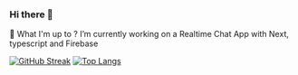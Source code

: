 ### Hi there 👋




🔭 What I'm up to ? I’m currently working on a Realtime Chat App with Next, typescript and Firebase


[![GitHub Streak](https://streak-stats.demolab.com?user=Moyowaaaa&theme=vue-dark&hide_border=true&date_format=M%20j%5B%2C%20Y%5D)](https://git.io/streak-stats)
[![Top Langs](https://github-readme-stats.vercel.app/api/top-langs/?username=Moyowaaaa)](https://github.com/anuraghazra/github-readme-stats)

<!--
**Moyowaaaa/Moyowaaaa** is a ✨ _special_ ✨ repository because its `README.md` (this file) appears on your GitHub profile.

Here are some ideas to get you started:

- 🔭 I’m currently working on ...
- 🌱 I’m currently learning ...
- 👯 I’m looking to collaborate on ...
- 🤔 I’m looking for help with ...
- 💬 Ask me about ...
- 📫 How to reach me: ...
- 😄 Pronouns: ...
- ⚡ Fun fact: ...
-->

